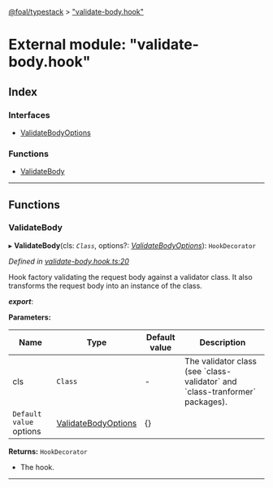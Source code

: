 [@foal/typestack](../README.md) > ["validate-body.hook"](../modules/_validate_body_hook_.md)

# External module: "validate-body.hook"

## Index

### Interfaces

* [ValidateBodyOptions](../interfaces/_validate_body_hook_.validatebodyoptions.md)

### Functions

* [ValidateBody](_validate_body_hook_.md#validatebody)

---

## Functions

<a id="validatebody"></a>

###  ValidateBody

▸ **ValidateBody**(cls: *`Class`*, options?: *[ValidateBodyOptions](../interfaces/_validate_body_hook_.validatebodyoptions.md)*): `HookDecorator`

*Defined in [validate-body.hook.ts:20](https://github.com/FoalTS/foal/blob/538afb23/packages/typestack/src/validate-body.hook.ts#L20)*

Hook factory validating the request body against a validator class. It also transforms the request body into an instance of the class.

*__export__*: 

**Parameters:**

| Name | Type | Default value | Description |
| ------ | ------ | ------ | ------ |
| cls | `Class` | - |  The validator class (see \`class-validator\` and \`class-tranformer\` packages). |
| `Default value` options | [ValidateBodyOptions](../interfaces/_validate_body_hook_.validatebodyoptions.md) |  {} |

**Returns:** `HookDecorator`
*   The hook.

___

